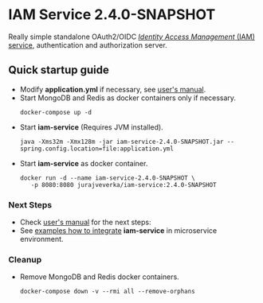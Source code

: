 # IAM Service 2.4.0-SNAPSHOT
Really simple standalone OAuth2/OIDC
[*Identity Access Management* (IAM) service](https://github.com/jveverka/iam-service/tree/2.4.0-SNAPSHOT), 
authentication and authorization server. 

## Quick startup guide
* Modify __application.yml__ if necessary, 
  see [user's manual](https://github.com/jveverka/iam-service/tree/2.x.x/docs/IAM-user-manual/README.md). 
* Start MongoDB and Redis as docker containers only if necessary.
  ```
  docker-compose up -d
  ``` 
* Start __iam-service__ (Requires JVM installed).
  ```
  java -Xms32m -Xmx128m -jar iam-service-2.4.0-SNAPSHOT.jar --spring.config.location=file:application.yml
  ```
* Start __iam-service__ as docker container.
  ```
  docker run -d --name iam-service-2.4.0-SNAPSHOT \
     -p 8080:8080 jurajveverka/iam-service:2.4.0-SNAPSHOT
  ```

### Next Steps
* Check [user's manual](https://github.com/jveverka/iam-service/tree/2.x.x/docs/IAM-user-manual/README.md) for the next steps:
* See [examples how to integrate](https://github.com/jveverka/iam-service/tree/2.x.x/iam-examples) __iam-service__ in microservice environment.

### Cleanup
* Remove MongoDB and Redis docker containers.
  ```
  docker-compose down -v --rmi all --remove-orphans
  ```     